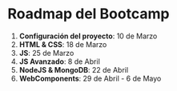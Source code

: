# Roadmap del Bootcamp

1. **Configuración del proyecto**: 10 de Marzo
1. **HTML & CSS**: 18 de Marzo
1. **JS**: 25 de Marzo
1. **JS Avanzado**: 8 de Abril
1. **NodeJS & MongoDB**: 22 de Abril
1. **WebComponents**: 29 de Abril - 6 de Mayo
